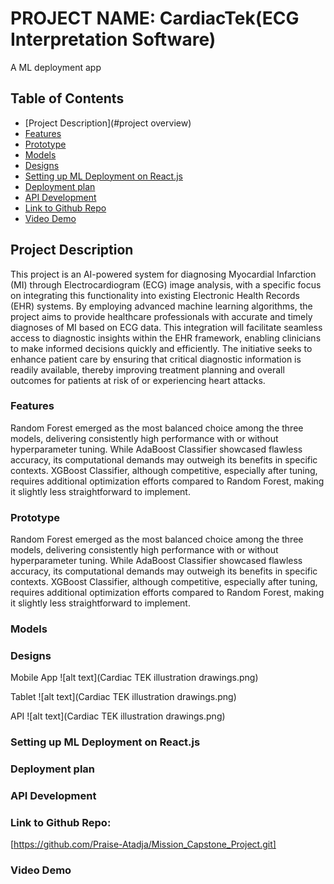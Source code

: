 
# PROJECT NAME: CardiacTek(ECG Interpretation Software)

A ML deployment app
<!-- scre -->


## Table of Contents

- [Project Description](#project overview)
- [Features](#features)
- [Prototype](#prototype)
- [Models](#models)
- [Designs](#designs)
- [Setting up ML Deployment on React.js](#React.js)
- [Deployment plan ](#Deployment)
- [API Development](#API)
- [Link to Github Repo](#repo)
- [Video Demo](#Demo)


## Project Description
This project is an AI-powered system for diagnosing Myocardial Infarction (MI) through Electrocardiogram (ECG) image analysis, with a specific focus on integrating this functionality into existing Electronic Health Records (EHR) systems. By employing advanced machine learning algorithms, the project aims to provide healthcare professionals with accurate and timely diagnoses of MI based on ECG data. This integration will facilitate seamless access to diagnostic insights within the EHR framework, enabling clinicians to make informed decisions quickly and efficiently. The initiative seeks to enhance patient care by ensuring that critical diagnostic information is readily available, thereby improving treatment planning and overall outcomes for patients at risk of or experiencing heart attacks.

### Features
Random Forest emerged as the most balanced choice among the three models, delivering consistently high performance with or without hyperparameter tuning. While AdaBoost Classifier showcased flawless accuracy, its computational demands may outweigh its benefits in specific contexts. XGBoost Classifier, although competitive, especially after tuning, requires additional optimization efforts compared to Random Forest, making it slightly less straightforward to implement.

### Prototype
Random Forest emerged as the most balanced choice among the three models, delivering consistently high performance with or without hyperparameter tuning. While AdaBoost Classifier showcased flawless accuracy, its computational demands may outweigh its benefits in specific contexts. XGBoost Classifier, although competitive, especially after tuning, requires additional optimization efforts compared to Random Forest, making it slightly less straightforward to implement.

### Models


### Designs
Mobile App
![alt text](Cardiac TEK illustration drawings.png)

Tablet
![alt text](Cardiac TEK illustration drawings.png)

API
![alt text](Cardiac TEK illustration drawings.png)

### Setting up ML Deployment on React.js

### Deployment plan 
### API Development

### **Link to Github Repo**: 
[https://github.com/Praise-Atadja/Mission_Capstone_Project.git]

### Video Demo